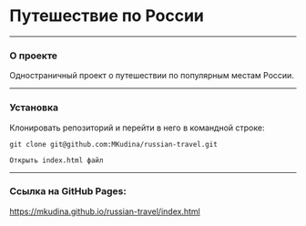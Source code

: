 # Путешествие по России

---

### О проекте
Одностраничный проект о путешествии по популярным местам России.

---

### Установка

Клонировать репозиторий и перейти в него в командной строке:  
```
git clone git@github.com:MKudina/russian-travel.git
```

```
Открыть index.html файл
```

---

### Ссылка на GitHub Pages:  
https://mkudina.github.io/russian-travel/index.html
